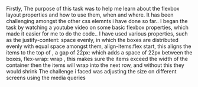 Firstly, The purpose of this task was to help me learn about the flexbox layout properties and how to use them, when and where. It has been challenging amongst the other css elemnts i have done so far..
I began the task by watching a youtube video on some basic flexbox properties, which made it easier for me to do the code..
I have used various properties, such as the justify-content: space evenly, in which the boxes are distributed evenly with equal space amongst them, align-items:flex start, this aligns the items to the top of , a gap of 22px: which adds a space of 22px between the boxes, flex-wrap: wrap , this makes sure the items exceed the width of the container then the items will wrap into the next row, and without this they would shrink
The challenge i faced was adjusting the size on different screens using the media queries
